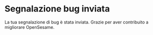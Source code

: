 # Segnalazione bug inviata

La tua segnalazione di bug è stata inviata. Grazie per aver contribuito a migliorare OpenSesame.